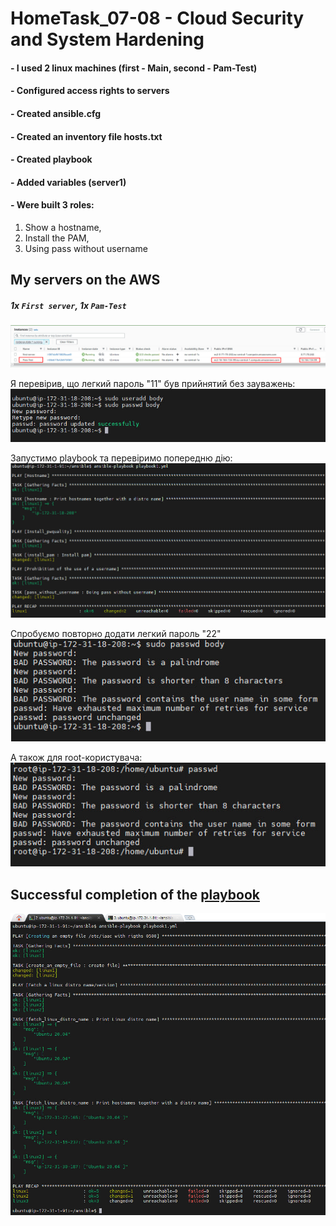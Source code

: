 # HomeTask_07-08 - Cloud Security and System Hardening


#### - I used 2 linux machines (first - Main, second - Pam-Test)
#### - Configured access rights to servers 
#### - Created ansible.cfg
#### - Created an inventory file hosts.txt
#### - Created playbook
#### - Added variables (server1)
#### - Were built 3 roles: 
1) Show a hostname, 
2) Install the PAM, 
3) Using pass without username 


## My servers on the AWS
##### 1x `First server`, 1x `Pam-Test`

![image](https://github.com/body21033/DevOps_BC/blob/main/Lab_07-08/img/AWS%20x2.jpg?raw=true)


Я перевірив, що легкий пароль "11" був прийнятий без зауважень:
![image](https://github.com/body21033/DevOps_BC/blob/main/Lab_07-08/img/easy-pass.jpg?raw=true)

Запустимо playbook та перевіримо попередню дію:
![image](https://github.com/body21033/DevOps_BC/blob/main/Lab_07-08/img/Ansible-playbook.jpg?raw=true)

Спробуємо повторно додати легкий пароль "22"
![image](https://github.com/body21033/DevOps_BC/blob/main/Lab_07-08/img/ubuntu%20changes.jpg?raw=true)

А також для root-користувача:
![image](https://github.com/body21033/DevOps_BC/blob/main/Lab_07-08/img/root%20changes.jpg?raw=true)

## Successful completion of the [playbook](https://github.com/body21033/DevOps_BC/blob/main/Lab_05/playbook1.yml)

![image](https://github.com/body21033/DevOps_BC/blob/main/Lab_05/img/3.png?raw=true)
